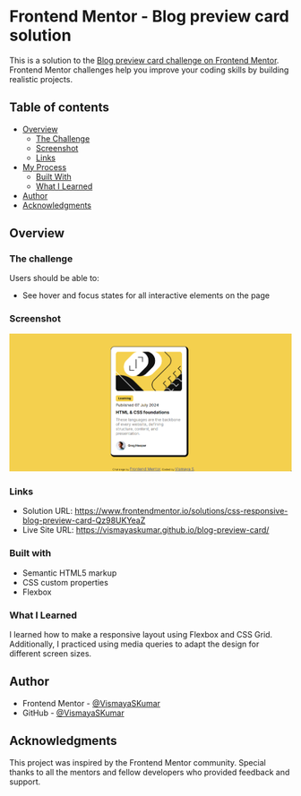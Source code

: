 # Frontend Mentor - Blog preview card solution

This is a solution to the [Blog preview card challenge on Frontend Mentor](https://www.frontendmentor.io/challenges/blog-preview-card-ckPaj01IcS). Frontend Mentor challenges help you improve your coding skills by building realistic projects. 

## Table of contents

- [Overview](#overview)
  - [The Challenge](#the-challenge)
  - [Screenshot](#screenshot)
  - [Links](#links)
- [My Process](#my-process)
  - [Built With](#built-with)
  - [What I Learned](#what-i-learned)
- [Author](#author)
- [Acknowledgments](#acknowledgments)

## Overview

### The challenge

Users should be able to:

- See hover and focus states for all interactive elements on the page

### Screenshot

![](./Screenshot-normal-look.png)


### Links

- Solution URL: https://www.frontendmentor.io/solutions/css-responsive-blog-preview-card-Qz98UKYeaZ
- Live Site URL: https://vismayaskumar.github.io/blog-preview-card/


### Built with

- Semantic HTML5 markup
- CSS custom properties
- Flexbox

### What I Learned

I learned how to make a responsive layout using Flexbox and CSS Grid. Additionally, I practiced using media queries to adapt the design for different screen sizes.

## Author

- Frontend Mentor - [@VismayaSKumar](https://www.frontendmentor.io/profile/VismayaSKumar)
- GitHub - [@VismayaSKumar](https://github.com/VismayaSKumar)

## Acknowledgments

This project was inspired by the Frontend Mentor community. Special thanks to all the mentors and fellow developers who provided feedback and support.
